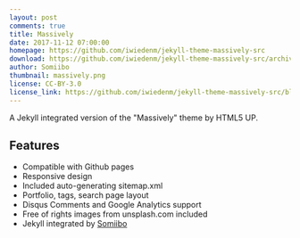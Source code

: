 ```yaml
---
layout: post
comments: true
title: Massively
date: 2017-11-12 07:00:00
homepage: https://github.com/iwiedenm/jekyll-theme-massively-src
download: https://github.com/iwiedenm/jekyll-theme-massively-src/archive/master.zip
author: Somiibo
thumbnail: massively.png
license: CC-BY-3.0
license_link: https://github.com/iwiedenm/jekyll-theme-massively-src/blob/master/LICENSE.md
---
```


A Jekyll integrated version of the "Massively" theme by HTML5 UP.

## Features

* Compatible with Github pages
* Responsive design
* Included auto-generating sitemap.xml
* Portfolio, tags, search page layout
* Disqus Comments and Google Analytics support
* Free of rights images from unsplash.com included
* Jekyll integrated by [Somiibo](https://somiibo.com)
